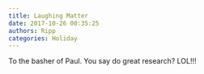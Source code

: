 ```yaml
---
title: Laughing Matter
date: 2017-10-26 00:35:25
authors: Ripp
categories: Holiday
---
```


 To the basher of Paul. You say do great research?  LOL!!!